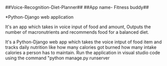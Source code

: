 ##Voice-Recognition-Diet-Planner##
##App name- Fitness buddy##

*Python-Django web application

It's an app which takes in voice input of food and amount, Outputs the number of macronutrients and recommends food for a balanced diet.

It's a Python-Django web app which takes the voice intput of food item and tracks daily nutrition like how many calories got burned how many intake calories a person has to maintain.
Run the application in visual studio code using the command
"python manage.py runserver

